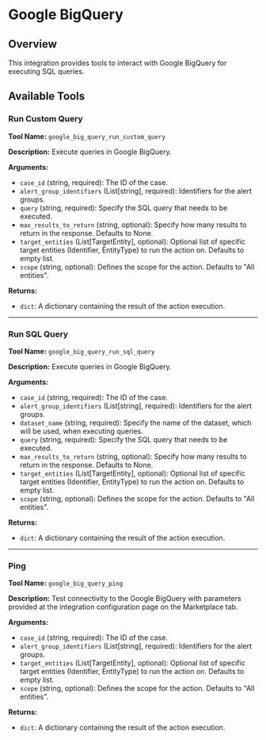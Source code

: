 # Google BigQuery

## Overview

This integration provides tools to interact with Google BigQuery for executing SQL queries.

## Available Tools

### Run Custom Query

**Tool Name:** `google_big_query_run_custom_query`

**Description:** Execute queries in Google BigQuery.

**Arguments:**

*   `case_id` (string, required): The ID of the case.
*   `alert_group_identifiers` (List[string], required): Identifiers for the alert groups.
*   `query` (string, required): Specify the SQL query that needs to be executed.
*   `max_results_to_return` (string, optional): Specify how many results to return in the response. Defaults to None.
*   `target_entities` (List[TargetEntity], optional): Optional list of specific target entities (Identifier, EntityType) to run the action on. Defaults to empty list.
*   `scope` (string, optional): Defines the scope for the action. Defaults to "All entities".

**Returns:**

*   `dict`: A dictionary containing the result of the action execution.

---

### Run SQL Query

**Tool Name:** `google_big_query_run_sql_query`

**Description:** Execute queries in Google BigQuery.

**Arguments:**

*   `case_id` (string, required): The ID of the case.
*   `alert_group_identifiers` (List[string], required): Identifiers for the alert groups.
*   `dataset_name` (string, required): Specify the name of the dataset, which will be used, when executing queries.
*   `query` (string, required): Specify the SQL query that needs to be executed.
*   `max_results_to_return` (string, optional): Specify how many results to return in the response. Defaults to None.
*   `target_entities` (List[TargetEntity], optional): Optional list of specific target entities (Identifier, EntityType) to run the action on. Defaults to empty list.
*   `scope` (string, optional): Defines the scope for the action. Defaults to "All entities".

**Returns:**

*   `dict`: A dictionary containing the result of the action execution.

---

### Ping

**Tool Name:** `google_big_query_ping`

**Description:** Test connectivity to the Google BigQuery with parameters provided at the integration configuration page on the Marketplace tab.

**Arguments:**

*   `case_id` (string, required): The ID of the case.
*   `alert_group_identifiers` (List[string], required): Identifiers for the alert groups.
*   `target_entities` (List[TargetEntity], optional): Optional list of specific target entities (Identifier, EntityType) to run the action on. Defaults to empty list.
*   `scope` (string, optional): Defines the scope for the action. Defaults to "All entities".

**Returns:**

*   `dict`: A dictionary containing the result of the action execution.
